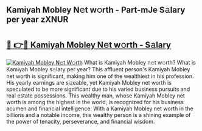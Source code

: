 ## Kamiyah Mobley N𝚎t w𝚘rth - Part-mJe S𝚊lary per year zXNUR

# <h2><a href="http://gc1kdp.nevu.top/?p=Kamiyah+Mobley">🔗 👉🔴 Kamiyah Mobley N𝚎t w𝚘rth - S𝚊lary</a></h2>

[![Kamiyah Mobley N𝚎t W𝚘rth](https://i.imgur.com/Oavwk0R.jpeg)](http://gc1kdp.nevu.top/?p=Kamiyah+Mobley)
What is Kamiyah Mobley n𝚎t w𝚘rth? What is Kamiyah Mobley s𝚊lary per year?
This affluent person's Kamiyah Mobley net worth is significant, making him one of the wealthiest in his profession. His yearly earnings are sizeable, yet Kamiyah Mobley net worth is speculated to be more significant due to his varied business pursuits and real estate possessions. This wealthy man, whose Kamiyah Mobley net worth is among the highest in the world, is recognized for his business acumen and financial intelligence. With a Kamiyah Mobley net worth in the billions and a notable income, this wealthy person is a shining example of the power of tenacity, perseverance, and financial wisdom.
